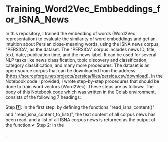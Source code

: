 # Training_Word2Vec_Embbeddings_for_ISNA_News
In this repository, I trained the embedding of words (Word2Vec representation) to evaluate the similarity of word embeddings and get an intuition about Persian close-meaning words, using the ISNA news corpus, "PERSICA", as the dataset. The "PERSICA" corpus includes news ID, title, text, date, publication time, and the news label. It can be used for several NLP tasks like news classification, topic discovery and classification, category classification, and many more procedures.
The dataset is an open-source corpus that can be downloaded from the address (https://sourceforge.net/projects/persica/files/persica.csv/download). In the Notebook code I provided, I wrote step-by-step procedures that should be done to train word vectors (Word2Vec). These steps are as follows:
The body of this Notebook code which was written in the Colab environment, consists of the following 7 headings:

Step 1️⃣: In the first step, by defining the functions "read_isna_content()" and "read_isna_content_to_list()", the text content of all corpus news has been read, and a list of all ISNA corpus news is returned as the output of the function.✔
Step 2: In the 


.
